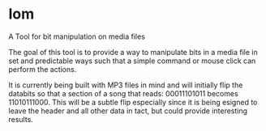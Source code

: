 # Iom

A Tool for bit manipulation on media files

The goal of this tool is to provide a way to manipulate bits in a media file in set and predictable ways such that a simple command or mouse click can perform the actions.

It is currently being built with MP3 files in mind and will initially flip the databits so that a section of a song that reads: 00011101011 becomes 11010111000. This will be a subtle flip especially since it is being esigned to leave the header and all other data in tact, but could provide interesting results. 
